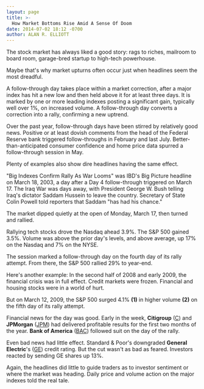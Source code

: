 ```yaml
---
layout: page
title: >-
  How Market Bottoms Rise Amid A Sense Of Doom
date: 2014-07-02 18:12 -0700
author: ALAN R. ELLIOTT
---
```





The stock market has always liked a good story: rags to riches, mailroom to board room, garage-bred startup to high-tech powerhouse.

  

Maybe that's why market upturns often occur just when headlines seem the most dreadful.

  

A follow-through day takes place within a market correction, after a major index has hit a new low and then held above it for at least three days. It is marked by one or more leading indexes posting a significant gain, typically well over 1%, on increased volume. A follow-through day converts a correction into a rally, confirming a new uptrend.

  

Over the past year, follow-through days have been stirred by relatively good news. Positive or at least dovish comments from the head of the Federal Reserve bank triggered follow-throughs in February and last July. Better-than-anticipated consumer confidence and home price data spurred a follow-through session in May.

  

Plenty of examples also show dire headlines having the same effect.

  

"Big Indexes Confirm Rally As War Looms" was IBD's Big Picture headline on March 18, 2003, a day after a Day 4 follow-through triggered on March 17. The Iraq War was days away, with President George W. Bush telling Iraq's dictator Saddam Hussein to leave the country. Secretary of State Colin Powell told reporters that Saddam "has had his chance."

  

The market dipped quietly at the open of Monday, March 17, then turned and rallied.

  

Rallying tech stocks drove the Nasdaq ahead 3.9%. The S&P 500 gained 3.5%. Volume was above the prior day's levels, and above average, up 17% on the Nasdaq and 7% on the NYSE.

  

The session marked a follow-through day on the fourth day of its rally attempt. From there, the S&P 500 rallied 29% to year-end.

  

Here's another example: In the second half of 2008 and early 2009, the financial crisis was in full effect. Credit markets were frozen. Financial and housing stocks were in a world of hurt.

  

But on March 12, 2009, the S&P 500 surged 4.1% **(1)** in higher volume **(2)** on the fifth day of its rally attempt.

  

Financial news for the day was good. Early in the week, **Citigroup** ([C](https://research.investors.com/quote.aspx?symbol=C)) and **JPMorgan** ([JPM](https://research.investors.com/quote.aspx?symbol=JPM)) had delivered profitable results for the first two months of the year. **Bank of America** ([BAC](https://research.investors.com/quote.aspx?symbol=BAC)) followed suit on the day of the rally.

  

Even bad news had little effect. Standard & Poor's downgraded **General Electric**'s ([GE](https://research.investors.com/quote.aspx?symbol=GE)) credit rating. But the cut wasn't as bad as feared. Investors reacted by sending GE shares up 13%.

  

Again, the headlines did little to guide traders as to investor sentiment or where the market was heading. Daily price and volume action on the major indexes told the real tale.





